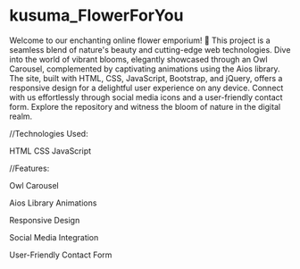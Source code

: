 # kusuma_FlowerForYou
Welcome to our enchanting online flower emporium! 🌸 This project is a seamless blend of nature's beauty and cutting-edge web technologies. Dive into the world of vibrant blooms, elegantly showcased through an Owl Carousel, complemented by captivating animations using the Aios library. The site, built with HTML, CSS, JavaScript, Bootstrap, and jQuery, offers a responsive design for a delightful user experience on any device. Connect with us effortlessly through social media icons and a user-friendly contact form. Explore the repository and witness the bloom of nature in the digital realm.

//Technologies Used:

HTML
CSS
JavaScript

//Features:

Owl Carousel

Aios Library Animations

Responsive Design

Social Media Integration

User-Friendly Contact Form
